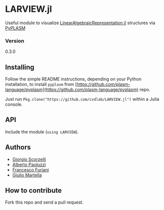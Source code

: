# LARVIEW.jl

Useful module to visualize [LinearAlgebraicRepresentation.jl](https://github.com/cvdlab/LinearAlgebraicRepresentation.jl) structures via [PyPLASM](https://github.com/plasm-language/pyplasm)

### Version
0.3.0

## Installing

Follow the simple README instructions, depending on your Python installation, to install `pyplasm` from [https://github.com/plasm-language/pyplasm](https://github.com/plasm-language/pyplasm) repo.

Just run `Pkg.clone("https://github.com/cvdlab/LARVIEW.jl")` within a Julia console.

## API

Include the module (`using LARVIEW`).

## Authors
* [Giorgio Scorzelli](https://github.com/plasm-language/pyplasm)
* [Alberto Paoluzzi](https://github.com/apaoluzzi)
* [Francesco Furiani](https://github.com/furio)
* [Giulio Martella](https://github.com/giuliom95)

## How to contribute

Fork this repo and send a pull request.
